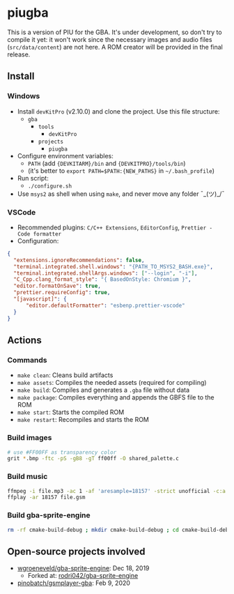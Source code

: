 # piugba

This is a version of PIU for the GBA. It's under development, so don't try to compile it yet: it won't work since the necessary images and audio files (`src/data/content`) are not here. A ROM creator will be provided in the final release.

## Install

### Windows

- Install `devKitPro` (v2.10.0) and clone the project. Use this file structure:
	* `gba`
		* `tools`
			* `devKitPro`
		* `projects`
			* `piugba`
- Configure environment variables:
	* `PATH` (add `{DEVKITARM}/bin` and `{DEVKITPRO}/tools/bin`)
	* (it's better to `export PATH=$PATH:{NEW_PATHS}` in `~/.bash_profile`)
- Run script:
	* `./configure.sh`
- Use `msys2` as shell when using `make`, and never move any folder ¯\_(ツ)_/¯

### VSCode

- Recommended plugins: `C/C++ Extensions`, `EditorConfig`, `Prettier - Code formatter`
- Configuration:

```json
{
  "extensions.ignoreRecommendations": false,
  "terminal.integrated.shell.windows": "{PATH_TO_MSYS2_BASH.exe}",
  "terminal.integrated.shellArgs.windows": ["--login", "-i"],
  "C_Cpp.clang_format_style": "{ BasedOnStyle: Chromium }",
  "editor.formatOnSave": true,
  "prettier.requireConfig": true,
  "[javascript]": {
      "editor.defaultFormatter": "esbenp.prettier-vscode"
  }
}
```

## Actions

### Commands

- `make clean`: Cleans build artifacts
- `make assets`: Compiles the needed assets (required for compiling)
- `make build`: Compiles and generates a `.gba` file without data
- `make package`: Compiles everything and appends the GBFS file to the ROM
- `make start`: Starts the compiled ROM
- `make restart`: Recompiles and starts the ROM

### Build images

```bash
# use #FF00FF as transparency color
grit *.bmp -ftc -pS -gB8 -gT ff00ff -O shared_palette.c
```

### Build music

```bash
ffmpeg -i file.mp3 -ac 1 -af 'aresample=18157' -strict unofficial -c:a gsm file.gsm
ffplay -ar 18157 file.gsm
```

### Build gba-sprite-engine

```bash
rm -rf cmake-build-debug ; mkdir cmake-build-debug ; cd cmake-build-debug ; cmake ./../ -G "Unix Makefiles" ; make ; cp engine/libgba-sprite-engine.a ../../piugba/libs/libgba-sprite-engine/lib/libgba-sprite-engine.a ; cd ../
```

## Open-source projects involved

- [wgroeneveld/gba-sprite-engine](https://github.com/wgroeneveld/gba-sprite-engine): Dec 18, 2019
  * Forked at: [rodri042/gba-sprite-engine](https://github.com/rodri042/gba-sprite-engine)
- [pinobatch/gsmplayer-gba](https://github.com/pinobatch/gsmplayer-gba): Feb 9, 2020
